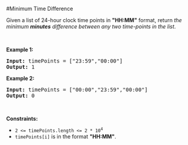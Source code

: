 #Minimum Time Difference
<p>Given a list of 24-hour clock time points in <strong>&quot;HH:MM&quot;</strong> format, return <em>the minimum <b>minutes</b> difference between any two time-points in the list</em>.</p>
<p> </p>
<p><strong class="example">Example 1:</strong></p>
<pre><strong>Input:</strong> timePoints = ["23:59","00:00"]
<strong>Output:</strong> 1
</pre><p><strong class="example">Example 2:</strong></p>
<pre><strong>Input:</strong> timePoints = ["00:00","23:59","00:00"]
<strong>Output:</strong> 0
</pre>
<p> </p>
<p><strong>Constraints:</strong></p>
<ul>
<li><code>2 &lt;= timePoints.length &lt;= 2 * 10<sup>4</sup></code></li>
<li><code>timePoints[i]</code> is in the format <strong>"HH:MM"</strong>.</li>
</ul>
